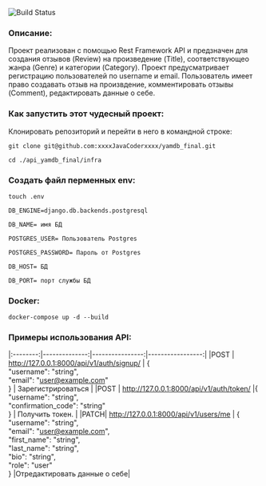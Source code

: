 ![Build Status](https://github.com/xxxxJavaCoderxxxx/yyamdb_final/actions/workflows/yamdb_workflow.yml/badge.svg)
### Описание:
Проект реализован с помощью Rest Framework API и предзначен для
создания отзывов (Review) на произведение (Title), соответствующео жанра (Genre) и категории (Category).
Проект предусматривает регистрацию пользователей по username и email.
Пользователь имеет право создавать отзыв на произвдение, комментировать отзывы (Comment), 
редактировать данные о себе.
### Как запустить этот чудесный проект:

Клонировать репозиторий и перейти в него в командной строке:

```
git clone git@github.com:xxxxJavaCoderxxxx/yamdb_final.git
```

```
cd ./api_yamdb_final/infra
```
### Создать файл перменных env:
```
touch .env
```

```
DB_ENGINE=django.db.backends.postgresql 
```

```
DB_NAME= имя БД
```

```
POSTGRES_USER= Пользователь Postgres
```

```
POSTGRES_PASSWORD= Пароль от Postgres
```

```
DB_HOST= БД
```

```
DB_PORT= порт службы БД
```

### Docker:
```
docker-compose up -d --build
```
### Примеры использования API:
|:--------:|--------------:|----------------:|-----------------:|
|POST | http://127.0.0.1:8000/api/v1/auth/signup/ | {<br>"username": "string",<br>"email": "user@example.com"<br>}  | Зарегистрироваться |
|POST | http://127.0.0.1:8000/api/v1/auth/token/  |{<br>"username": "string",<br>"confirmation_code": "string"<br>} | Получить токен.    |
|PATCH| http://127.0.0.1:8000/api/v1/users/me     | {<br>"username": "string",<br>"email": "user@example.com",<br>"first_name": "string",<br>"last_name": "string",<br>"bio": "string",<br>"role": "user"<br>} |Отредактировать данные о себе|
